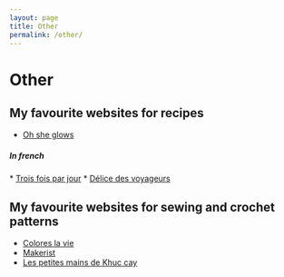 ```yaml
---
layout: page
title: Other
permalink: /other/
---
```


# Other

## My favourite websites for recipes 

* <a href="https://ohsheglows.com" target="_blank"> Oh she glows </a>
 
<h5>In french</h5>
<td markdown="1">
* <a href="https://www.troisfoisparjour.com/fr/" target="_blank">Trois fois par jour</a>
* <a href="https://delicesvoyageursgourmets.blogspot.com" target="_blank">Délice des voyageurs</a>

## My favourite websites for sewing and crochet patterns

* <a href="https://www.coloreslavie.com" target="_blank">Colores la vie</a>
* <a href="https://www.makerist.fr" target="_blank">Makerist</a>
* <a href="https://khuccay.com" target="_blank">Les petites mains de Khuc cay</a>
